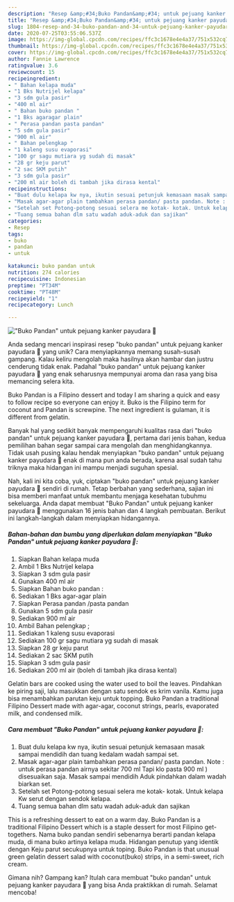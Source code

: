```yaml
---
description: "Resep &amp;#34;Buko Pandan&amp;#34; untuk pejuang kanker payudara 🤗 Anti Gagal"
title: "Resep &amp;#34;Buko Pandan&amp;#34; untuk pejuang kanker payudara 🤗 Anti Gagal"
slug: 1804-resep-and-34-buko-pandan-and-34-untuk-pejuang-kanker-payudara-anti-gagal
date: 2020-07-25T03:55:06.537Z
image: https://img-global.cpcdn.com/recipes/ffc3c1678e4e4a37/751x532cq70/buko-pandan-untuk-pejuang-kanker-payudara-🤗-foto-resep-utama.jpg
thumbnail: https://img-global.cpcdn.com/recipes/ffc3c1678e4e4a37/751x532cq70/buko-pandan-untuk-pejuang-kanker-payudara-🤗-foto-resep-utama.jpg
cover: https://img-global.cpcdn.com/recipes/ffc3c1678e4e4a37/751x532cq70/buko-pandan-untuk-pejuang-kanker-payudara-🤗-foto-resep-utama.jpg
author: Fannie Lawrence
ratingvalue: 3.6
reviewcount: 15
recipeingredient:
- " Bahan kelapa muda"
- "1 Bks Nutrijel kelapa"
- "3 sdm gula pasir"
- "400 ml air"
- " Bahan buko pandan "
- "1 Bks agaragar plain"
- " Perasa pandan pasta pandan"
- "5 sdm gula pasir"
- "900 ml air"
- " Bahan pelengkap "
- "1 kaleng susu evaporasi"
- "100 gr sagu mutiara yg sudah di masak"
- "28 gr keju parut"
- "2 sac SKM putih"
- "3 sdm gula pasir"
- "200 ml air boleh di tambah jika dirasa kental"
recipeinstructions:
- "Buat dulu kelapa kw nya, ikutin sesuai petunjuk kemasaan masak sampai mendidih dan tuang kedalam wadah sampai set."
- "Masak agar-agar plain tambahkan perasa pandan/ pasta pandan. Note : untuk perasa pandan airnya sekitar 700 ml Tapi klo pasta 900 ml ) disesuaikan saja. Masak sampai mendidih Aduk pindahkan dalam wadah biarkan set."
- "Setelah set Potong-potong sesuai selera me kotak- kotak. Untuk kelapa Kw serut dengan sendok kelapa."
- "Tuang semua bahan dlm satu wadah aduk-aduk dan sajikan"
categories:
- Resep
tags:
- buko
- pandan
- untuk

katakunci: buko pandan untuk 
nutrition: 274 calories
recipecuisine: Indonesian
preptime: "PT34M"
cooktime: "PT48M"
recipeyield: "1"
recipecategory: Lunch

---
```



![&#34;Buko Pandan&#34; untuk pejuang kanker payudara 🤗](https://img-global.cpcdn.com/recipes/ffc3c1678e4e4a37/751x532cq70/buko-pandan-untuk-pejuang-kanker-payudara-🤗-foto-resep-utama.jpg)

Anda sedang mencari inspirasi resep &#34;buko pandan&#34; untuk pejuang kanker payudara 🤗 yang unik? Cara menyiapkannya memang susah-susah gampang. Kalau keliru mengolah maka hasilnya akan hambar dan justru cenderung tidak enak. Padahal &#34;buko pandan&#34; untuk pejuang kanker payudara 🤗 yang enak seharusnya mempunyai aroma dan rasa yang bisa memancing selera kita.

Buko Pandan is a Filipino dessert and today I am sharing a quick and easy to follow recipe so everyone can enjoy it. Buko is the Filipino term for coconut and Pandan is screwpine. The next ingredient is gulaman, it is different from gelatin.

Banyak hal yang sedikit banyak mempengaruhi kualitas rasa dari &#34;buko pandan&#34; untuk pejuang kanker payudara 🤗, pertama dari jenis bahan, kedua pemilihan bahan segar sampai cara mengolah dan menghidangkannya. Tidak usah pusing kalau hendak menyiapkan &#34;buko pandan&#34; untuk pejuang kanker payudara 🤗 enak di mana pun anda berada, karena asal sudah tahu triknya maka hidangan ini mampu menjadi suguhan spesial.


Nah, kali ini kita coba, yuk, ciptakan &#34;buko pandan&#34; untuk pejuang kanker payudara 🤗 sendiri di rumah. Tetap berbahan yang sederhana, sajian ini bisa memberi manfaat untuk membantu menjaga kesehatan tubuhmu sekeluarga. Anda dapat membuat &#34;Buko Pandan&#34; untuk pejuang kanker payudara 🤗 menggunakan 16 jenis bahan dan 4 langkah pembuatan. Berikut ini langkah-langkah dalam menyiapkan hidangannya.

<!--inarticleads1-->

##### Bahan-bahan dan bumbu yang diperlukan dalam menyiapkan &#34;Buko Pandan&#34; untuk pejuang kanker payudara 🤗:

1. Siapkan  Bahan kelapa muda
1. Ambil 1 Bks Nutrijel kelapa
1. Siapkan 3 sdm gula pasir
1. Gunakan 400 ml air
1. Siapkan  Bahan buko pandan :
1. Sediakan 1 Bks agar-agar plain
1. Siapkan  Perasa pandan /pasta pandan
1. Gunakan 5 sdm gula pasir
1. Sediakan 900 ml air
1. Ambil  Bahan pelengkap ;
1. Sediakan 1 kaleng susu evaporasi
1. Sediakan 100 gr sagu mutiara yg sudah di masak
1. Siapkan 28 gr keju parut
1. Sediakan 2 sac SKM putih
1. Siapkan 3 sdm gula pasir
1. Sediakan 200 ml air (boleh di tambah jika dirasa kental)


Gelatin bars are cooked using the water used to boil the leaves. Pindahkan ke piring saji, lalu masukkan dengan satu sendok es krim vanila. Kamu juga bisa menambahkan parutan keju untuk topping. Buko Pandan a traditional Filipino Dessert made with agar-agar, coconut strings, pearls, evaporated milk, and condensed milk. 

<!--inarticleads2-->

##### Cara membuat &#34;Buko Pandan&#34; untuk pejuang kanker payudara 🤗:

1. Buat dulu kelapa kw nya, ikutin sesuai petunjuk kemasaan masak sampai mendidih dan tuang kedalam wadah sampai set.
1. Masak agar-agar plain tambahkan perasa pandan/ pasta pandan. Note : untuk perasa pandan airnya sekitar 700 ml Tapi klo pasta 900 ml ) disesuaikan saja. Masak sampai mendidih Aduk pindahkan dalam wadah biarkan set.
1. Setelah set Potong-potong sesuai selera me kotak- kotak. Untuk kelapa Kw serut dengan sendok kelapa.
1. Tuang semua bahan dlm satu wadah aduk-aduk dan sajikan


This is a refreshing dessert to eat on a warm day. Buko Pandan is a traditional Filipino Dessert which is a staple dessert for most Filipino get-togethers. Nama buko pandan sendiri sebenarnya berarti pandan kelapa muda, di mana buko artinya kelapa muda. Hidangan penutup yang identik dengan Keju parut secukupnya untuk toping. Buko Pandan is that unusual green gelatin dessert salad with coconut(buko) strips, in a semi-sweet, rich cream. 

Gimana nih? Gampang kan? Itulah cara membuat &#34;buko pandan&#34; untuk pejuang kanker payudara 🤗 yang bisa Anda praktikkan di rumah. Selamat mencoba!

